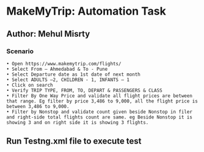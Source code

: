 # MakeMyTrip: Automation Task
## Author: Mehul Misrty

### Scenario

    • Open https://www.makemytrip.com/flights/
    • Select From – Ahmedabad & To - Pune 
    • Select Departure date as 1st date of next month
    • Select ADULTS –2, CHILDREN - 1, INFANTS – 1
    • Click on search
    • Verify TRIP TYPE, FROM, TO, DEPART & PASSENGERS & CLASS 
    • Filter By One Way Price and validate all flight prices are between that range. Eg filter by price 3,486 to 9,000, all the flight price is between 3,486 to 9,000.
    • Filter by Nonstop and validate count given beside Nonstop in filer and right-side total flights count are same. eg Beside Nonstop it is showing 3 and on right side it is showing 3 flights.


## Run Testng.xml file to execute test